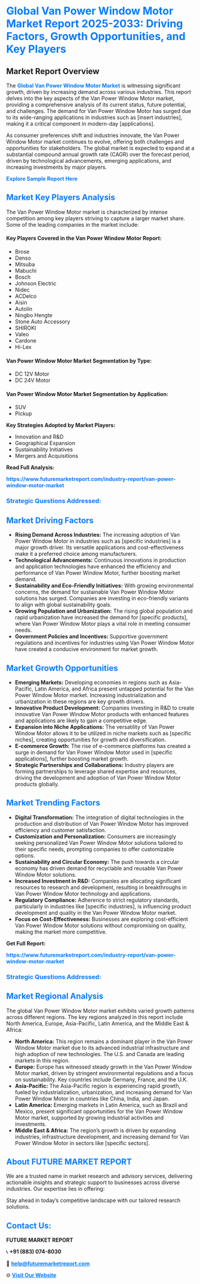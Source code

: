 <h1 style="color: #007BFF;">Global Van Power Window Motor Market Report 2025-2033: Driving Factors, Growth Opportunities, and Key Players</h1>

<section id="overview">
<h2>Market Report Overview</h2>
<p>The <a href="https://www.futuremarketreport.com/industry-report/van-power-window-motor-market" style="color: #007BFF; text-decoration: none;"><strong>Global Van Power Window Motor Market</strong></a> is witnessing significant growth, driven by increasing demand across various industries. This report delves into the key aspects of the Van Power Window Motor market, providing a comprehensive analysis of its current status, future potential, and challenges. The demand for Van Power Window Motor has surged due to its wide-ranging applications in industries such as [insert industries], making it a critical component in modern-day [applications].</p>
<p>As consumer preferences shift and industries innovate, the Van Power Window Motor market continues to evolve, offering both challenges and opportunities for stakeholders. The global market is expected to expand at a substantial compound annual growth rate (CAGR) over the forecast period, driven by technological advancements, emerging applications, and increasing investments by major players.</p>
</section>

<section id="overview">
<p><a href="https://www.futuremarketreport.com/request-sample/reportId=36313" style="color: #007BFF; text-decoration: none;"><strong>Explore Sample Report Here</strong></a></p>
</section>

<section id="key-players">
<h2 style="color: #007BFF;">Market Key Players Analysis</h2>
<p>The Van Power Window Motor market is characterized by intense competition among key players striving to capture a larger market share. Some of the leading companies in the market include:</p>
<h4>Key Players Covered in the Van Power Window Motor Report:</h4>
<ul><li>Brose</li><li>Denso</li><li>Mitsuba</li><li>Mabuchi</li><li>Bosch</li><li>Johnson Electric</li><li>Nidec</li><li>ACDelco</li><li>Aisin</li><li>Autolin</li><li>Ningbo Hengte</li><li>Stone Auto Accessory</li><li>SHIROKI</li><li>Valeo</li><li>Cardone</li><li>Hi-Lex</li></ul>
<h4>Van Power Window Motor Market Segmentation by Type:</h4>
<ul><li>DC 12V Motor</li><li>DC 24V Motor</li></ul>

<h4>Van Power Window Motor Market Segmentation by Application:</h4>
<ul><li>SUV</li><li>Pickup</li></ul>
<p><strong>Key Strategies Adopted by Market Players:</strong></p>
<ul>
<li>Innovation and R&D</li>
<li>Geographical Expansion</li>
<li>Sustainability Initiatives</li>
<li>Mergers and Acquisitions</li>
</ul>
</section>

<section>
<p><strong>Read Full Analysis: </strong></p><a href="https://www.futuremarketreport.com/industry-report/van-power-window-motor-market" style="color: #007BFF; text-decoration: none;"><strong>https://www.futuremarketreport.com/industry-report/van-power-window-motor-market</strong></a>
<h3 style="color: #007BFF;">Strategic Questions Addressed:</h3>
</section>

<section id="driving-factors">
<h2 style="color: #007BFF;">Market Driving Factors</h2>
<ul>
<li><strong>Rising Demand Across Industries:</strong> The increasing adoption of Van Power Window Motor in industries such as [specific industries] is a major growth driver. Its versatile applications and cost-effectiveness make it a preferred choice among manufacturers.</li>
<li><strong>Technological Advancements:</strong> Continuous innovations in production and application technologies have enhanced the efficiency and performance of Van Power Window Motor, further boosting market demand.</li>
<li><strong>Sustainability and Eco-Friendly Initiatives:</strong> With growing environmental concerns, the demand for sustainable Van Power Window Motor solutions has surged. Companies are investing in eco-friendly variants to align with global sustainability goals.</li>
<li><strong>Growing Population and Urbanization:</strong> The rising global population and rapid urbanization have increased the demand for [specific products], where Van Power Window Motor plays a vital role in meeting consumer needs.</li>
<li><strong>Government Policies and Incentives:</strong> Supportive government regulations and incentives for industries using Van Power Window Motor have created a conducive environment for market growth.</li>
</ul>
</section>

<section id="growth-opportunities">
<h2 style="color: #007BFF;">Market Growth Opportunities</h2>
<ul>
<li><strong>Emerging Markets:</strong> Developing economies in regions such as Asia-Pacific, Latin America, and Africa present untapped potential for the Van Power Window Motor market. Increasing industrialization and urbanization in these regions are key growth drivers.</li>
<li><strong>Innovative Product Development:</strong> Companies investing in R&D to create innovative Van Power Window Motor products with enhanced features and applications are likely to gain a competitive edge.</li>
<li><strong>Expansion into Niche Applications:</strong> The versatility of Van Power Window Motor allows it to be utilized in niche markets such as [specific niches], creating opportunities for growth and diversification.</li>
<li><strong>E-commerce Growth:</strong> The rise of e-commerce platforms has created a surge in demand for Van Power Window Motor used in [specific applications], further boosting market growth.</li>
<li><strong>Strategic Partnerships and Collaborations:</strong> Industry players are forming partnerships to leverage shared expertise and resources, driving the development and adoption of Van Power Window Motor products globally.</li>
</ul>
</section>

<section id="trending-factors">
<h2 style="color: #007BFF;">Market Trending Factors</h2>
<ul>
<li><strong>Digital Transformation:</strong> The integration of digital technologies in the production and distribution of Van Power Window Motor has improved efficiency and customer satisfaction.</li>
<li><strong>Customization and Personalization:</strong> Consumers are increasingly seeking personalized Van Power Window Motor solutions tailored to their specific needs, prompting companies to offer customizable options.</li>
<li><strong>Sustainability and Circular Economy:</strong> The push towards a circular economy has driven demand for recyclable and reusable Van Power Window Motor solutions.</li>
<li><strong>Increased Investment in R&D:</strong> Companies are allocating significant resources to research and development, resulting in breakthroughs in Van Power Window Motor technology and applications.</li>
<li><strong>Regulatory Compliance:</strong> Adherence to strict regulatory standards, particularly in industries like [specific industries], is influencing product development and quality in the Van Power Window Motor market.</li>
<li><strong>Focus on Cost-Effectiveness:</strong> Businesses are exploring cost-efficient Van Power Window Motor solutions without compromising on quality, making the market more competitive.</li>
</ul>
</section>

<section>
<p><strong>Get Full Report: </strong></p><a href="https://www.futuremarketreport.com/industry-report/van-power-window-motor-market" style="color: #007BFF; text-decoration: none;"><strong>https://www.futuremarketreport.com/industry-report/van-power-window-motor-market</strong></a>
<h3 style="color: #007BFF;">Strategic Questions Addressed:</h3>
</section>


<section id="regional-analysis">
<h2 style="color: #007BFF;">Market Regional Analysis</h2>
<p>The global Van Power Window Motor market exhibits varied growth patterns across different regions. The key regions analyzed in this report include North America, Europe, Asia-Pacific, Latin America, and the Middle East & Africa:</p>
<ul>
<li><strong>North America:</strong> This region remains a dominant player in the Van Power Window Motor market due to its advanced industrial infrastructure and high adoption of new technologies. The U.S. and Canada are leading markets in this region.</li>
<li><strong>Europe:</strong> Europe has witnessed steady growth in the Van Power Window Motor market, driven by stringent environmental regulations and a focus on sustainability. Key countries include Germany, France, and the U.K.</li>
<li><strong>Asia-Pacific:</strong> The Asia-Pacific region is experiencing rapid growth, fueled by industrialization, urbanization, and increasing demand for Van Power Window Motor in countries like China, India, and Japan.</li>
<li><strong>Latin America:</strong> Emerging markets in Latin America, such as Brazil and Mexico, present significant opportunities for the Van Power Window Motor market, supported by growing industrial activities and investments.</li>
<li><strong>Middle East & Africa:</strong> The region’s growth is driven by expanding industries, infrastructure development, and increasing demand for Van Power Window Motor in sectors like [specific sectors].</li>
</ul>
</section>

<footer>
<h2 style="color: #007BFF;">About FUTURE MARKET REPORT</h2>
<p>We are a trusted name in market research and advisory services, delivering actionable insights and strategic support to businesses across diverse industries. Our expertise lies in offering:</p>

<p>Stay ahead in today’s competitive landscape with our tailored research solutions.</p>

<h2 style="color: #007BFF;">Contact Us:</h2>
<p><strong>FUTURE MARKET REPORT</strong></p>
<p>📞 <strong>+91 (883) 074-8030</strong></p>
<p>📧 <strong><a href="mailto:help@futuremarketreport.com" style="color: #007BFF;">help@futuremarketreport.com</a></strong></p>
<p>🌐 <strong><a href="https://www.futuremarketreport.com/" style="color: #007BFF;">Visit Our Website</a></strong></p>
</footer>